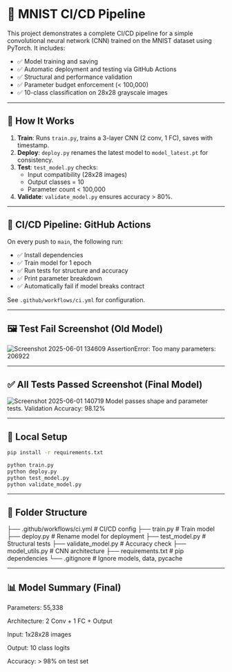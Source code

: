 # 🧪 MNIST CI/CD Pipeline

This project demonstrates a complete CI/CD pipeline for a simple convolutional neural network (CNN) trained on the MNIST dataset using PyTorch. It includes:

- ✅ Model training and saving
- ✅ Automatic deployment and testing via GitHub Actions
- ✅ Structural and performance validation
- ✅ Parameter budget enforcement (< 100,000)
- ✅ 10-class classification on 28x28 grayscale images

---

## 🚀 How It Works

1. **Train**: Runs `train.py`, trains a 3-layer CNN (2 conv, 1 FC), saves with timestamp.
2. **Deploy**: `deploy.py` renames the latest model to `model_latest.pt` for consistency.
3. **Test**: `test_model.py` checks:
   - Input compatibility (28x28 images)
   - Output classes = 10
   - Parameter count < 100,000
4. **Validate**: `validate_model.py` ensures accuracy > 80%.

---

## 🧪 CI/CD Pipeline: GitHub Actions

On every push to `main`, the following run:

- ✅ Install dependencies
- ✅ Train model for 1 epoch
- ✅ Run tests for structure and accuracy
- ✅ Print parameter breakdown
- ✅ Automatically fail if model breaks contract

See `.github/workflows/ci.yml` for configuration.

---

## 🖼️ Test Fail Screenshot (Old Model)

![Screenshot 2025-06-01 134609](https://github.com/user-attachments/assets/195b3a6f-a12f-4f42-87b5-02329586f296)
AssertionError: Too many parameters: 206922


---

## ✅ All Tests Passed Screenshot (Final Model)

![Screenshot 2025-06-01 140719](https://github.com/user-attachments/assets/4123089a-9bb8-4afb-abd9-3b7abf35c1a0)
Model passes shape and parameter tests.
Validation Accuracy: 98.12%


---

## 📂 Local Setup

```bash
pip install -r requirements.txt

python train.py
python deploy.py
python test_model.py
python validate_model.py
```
---

## 📁 Folder Structure

├── .github/workflows/ci.yml       # CI/CD config
├── train.py                       # Train model
├── deploy.py                      # Rename model for deployment
├── test_model.py                  # Structural tests
├── validate_model.py              # Accuracy check
├── model_utils.py                 # CNN architecture
├── requirements.txt               # pip dependencies
└── .gitignore                     # Ignore models, data, pycache

---

## 📊 Model Summary (Final)
Parameters: 55,338

Architecture: 2 Conv + 1 FC + Output

Input: 1x28x28 images

Output: 10 class logits

Accuracy: > 98% on test set
